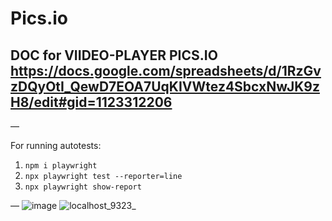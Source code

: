 # Pics.io

##  DOC for VIIDEO-PLAYER PICS.IO https://docs.google.com/spreadsheets/d/1RzGvzDQyOtI_QewD7EOA7UqKIVWtez4SbcxNwJK9zH8/edit#gid=1123312206

—

For running autotests:

1. `npm i playwright`
2. `npx playwright test --reporter=line`
3. `npx playwright show-report`


—
![image](https://user-images.githubusercontent.com/90832725/210992607-f72665d9-d02b-4f6b-9e06-89efa0b35ae6.png)
![localhost_9323_](https://user-images.githubusercontent.com/90832725/210994931-1a9e85ab-e9b6-42d3-8bf4-df68c0886dc7.png)

